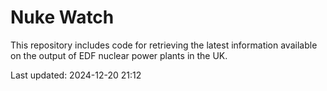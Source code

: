 # Nuke Watch

This repository includes code for retrieving the latest information available on the output of EDF nuclear power plants in the UK.

Last updated: 2024-12-20 21:12